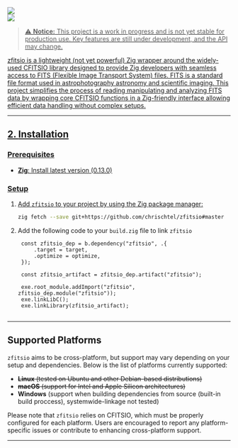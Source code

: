 
<a href="https://github.com/chrischtel/zfitsio/releases"><img src="https://badgen.net/github/release/chrischtel/zfitsio" />   
   <a href="https://github.com/chrischtel/zfitsio#Apache-2.0-1-ov-file"><img src="https://badgen.net/github/license/chrischtel/zfitsio" />
   
> ⚠️ **Notice:** This project is a work in progress and is not yet stable for production use. Key features are still under development, and the API may change.

<p id="description">zfitsio is a lightweight (not yet powerful) Zig wrapper around the widely-used CFITSIO library designed to provide Zig developers with seamless access to FITS (Flexible Image Transport System) files. FITS is a standard file format used in astrophotography astronomy and scientific imaging. This project simplifies the process of reading manipulating and analyzing FITS data by wrapping core CFITSIO functions in a Zig-friendly interface allowing efficient data handling without complex setups.</p>

---
## 2. **Installation**

### Prerequisites
- **Zig**: Install latest version (0.13.0)

### Setup
1. Add `zfitsio` to your project by using the Zig package manager:
   
   ```sh
   zig fetch --save git+https://github.com/chrischtel/zfitsio#master

2. Add the following code to your `build.zig` file to link `zfitsio`

   ```zig
    const zfitsio_dep = b.dependency("zfitsio", .{
        .target = target,
        .optimize = optimize,
    });
    
    const zfitsio_artifact = zfitsio_dep.artifact("zfitsio");
    
    exe.root_module.addImport("zfitsio", zfitsio_dep.module("zfitsio"));
    exe.linkLibC();
    exe.linkLibrary(zfitsio_artifact);
  
---

## Supported Platforms

`zfitsio` aims to be cross-platform, but support may vary depending on your setup and dependencies. Below is the list of platforms currently supported:

- ~~**Linux** (tested on Ubuntu and other Debian-based distributions)~~
- ~~**macOS** (support for Intel and Apple Silicon architectures)~~
- **Windows** (support when building dependencies from source (built-in build proccess), systemwide-linkage not tested)

Please note that `zfitsio` relies on CFITSIO, which must be properly configured for each platform. Users are encouraged to report any platform-specific issues or contribute to enhancing cross-platform support.


---
